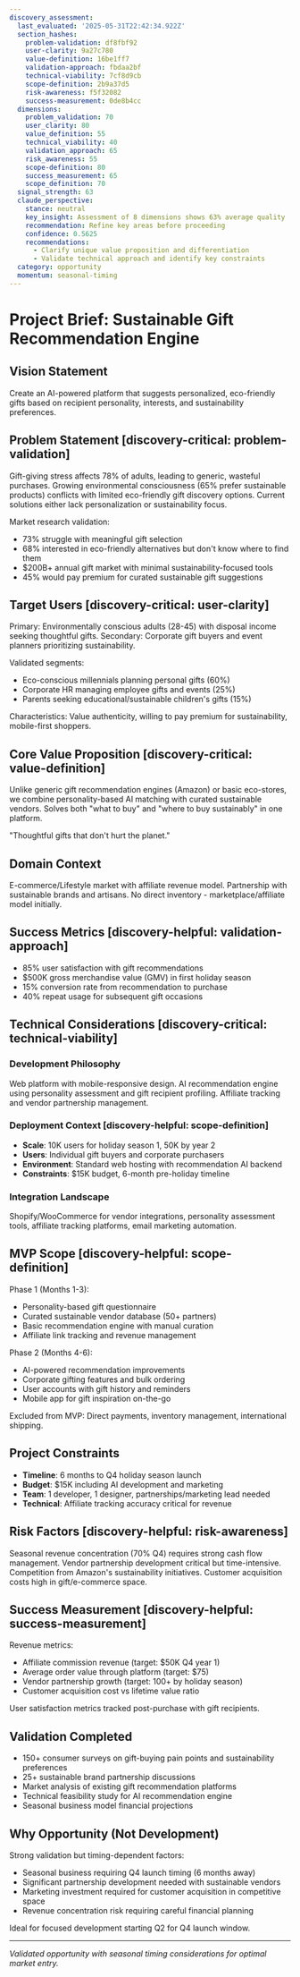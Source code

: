 ```yaml
---
discovery_assessment:
  last_evaluated: '2025-05-31T22:42:34.922Z'
  section_hashes:
    problem-validation: df8fbf92
    user-clarity: 9a27c780
    value-definition: 16be1ff7
    validation-approach: fbdaa2bf
    technical-viability: 7cf8d9cb
    scope-definition: 2b9a37d5
    risk-awareness: f5f32082
    success-measurement: 0de8b4cc
  dimensions:
    problem_validation: 70
    user_clarity: 80
    value_definition: 55
    technical_viability: 40
    validation_approach: 65
    risk_awareness: 55
    scope-definition: 80
    success_measurement: 65
    scope_definition: 70
  signal_strength: 63
  claude_perspective:
    stance: neutral
    key_insight: Assessment of 8 dimensions shows 63% average quality
    recommendation: Refine key areas before proceeding
    confidence: 0.5625
    recommendations:
      - Clarify unique value proposition and differentiation
      - Validate technical approach and identify key constraints
  category: opportunity
  momentum: seasonal-timing
---
```

# Project Brief: Sustainable Gift Recommendation Engine

## Vision Statement
Create an AI-powered platform that suggests personalized, eco-friendly gifts based on recipient personality, interests, and sustainability preferences.

## Problem Statement [discovery-critical: problem-validation]
Gift-giving stress affects 78% of adults, leading to generic, wasteful purchases. Growing environmental consciousness (65% prefer sustainable products) conflicts with limited eco-friendly gift discovery options. Current solutions either lack personalization or sustainability focus.

Market research validation:
- 73% struggle with meaningful gift selection
- 68% interested in eco-friendly alternatives but don't know where to find them
- $200B+ annual gift market with minimal sustainability-focused tools
- 45% would pay premium for curated sustainable gift suggestions

## Target Users [discovery-critical: user-clarity]
Primary: Environmentally conscious adults (28-45) with disposal income seeking thoughtful gifts. Secondary: Corporate gift buyers and event planners prioritizing sustainability.

Validated segments:
- Eco-conscious millennials planning personal gifts (60%)
- Corporate HR managing employee gifts and events (25%)
- Parents seeking educational/sustainable children's gifts (15%)

Characteristics: Value authenticity, willing to pay premium for sustainability, mobile-first shoppers.

## Core Value Proposition [discovery-critical: value-definition]
Unlike generic gift recommendation engines (Amazon) or basic eco-stores, we combine personality-based AI matching with curated sustainable vendors. Solves both "what to buy" and "where to buy sustainably" in one platform.

"Thoughtful gifts that don't hurt the planet."

## Domain Context
E-commerce/Lifestyle market with affiliate revenue model. Partnership with sustainable brands and artisans. No direct inventory - marketplace/affiliate model initially.

## Success Metrics [discovery-helpful: validation-approach]
- 85% user satisfaction with gift recommendations
- $500K gross merchandise value (GMV) in first holiday season
- 15% conversion rate from recommendation to purchase
- 40% repeat usage for subsequent gift occasions

## Technical Considerations [discovery-critical: technical-viability]

### Development Philosophy
Web platform with mobile-responsive design. AI recommendation engine using personality assessment and gift recipient profiling. Affiliate tracking and vendor partnership management.

### Deployment Context [discovery-helpful: scope-definition]
- **Scale**: 10K users for holiday season 1, 50K by year 2
- **Users**: Individual gift buyers and corporate purchasers
- **Environment**: Standard web hosting with recommendation AI backend
- **Constraints**: $15K budget, 6-month pre-holiday timeline

### Integration Landscape
Shopify/WooCommerce for vendor integrations, personality assessment tools, affiliate tracking platforms, email marketing automation.

## MVP Scope [discovery-helpful: scope-definition]
Phase 1 (Months 1-3):
- Personality-based gift questionnaire
- Curated sustainable vendor database (50+ partners)
- Basic recommendation engine with manual curation
- Affiliate link tracking and revenue management

Phase 2 (Months 4-6):
- AI-powered recommendation improvements
- Corporate gifting features and bulk ordering
- User accounts with gift history and reminders
- Mobile app for gift inspiration on-the-go

Excluded from MVP: Direct payments, inventory management, international shipping.

## Project Constraints
- **Timeline**: 6 months to Q4 holiday season launch
- **Budget**: $15K including AI development and marketing
- **Team**: 1 developer, 1 designer, partnerships/marketing lead needed
- **Technical**: Affiliate tracking accuracy critical for revenue

## Risk Factors [discovery-helpful: risk-awareness]
Seasonal revenue concentration (70% Q4) requires strong cash flow management. Vendor partnership development critical but time-intensive. Competition from Amazon's sustainability initiatives. Customer acquisition costs high in gift/e-commerce space.

## Success Measurement [discovery-helpful: success-measurement]
Revenue metrics:
- Affiliate commission revenue (target: $50K Q4 year 1)
- Average order value through platform (target: $75)
- Vendor partnership growth (target: 100+ by holiday season)
- Customer acquisition cost vs lifetime value ratio

User satisfaction metrics tracked post-purchase with gift recipients.

## Validation Completed
- 150+ consumer surveys on gift-buying pain points and sustainability preferences
- 25+ sustainable brand partnership discussions
- Market analysis of existing gift recommendation platforms
- Technical feasibility study for AI recommendation engine
- Seasonal business model financial projections

## Why Opportunity (Not Development)
Strong validation but timing-dependent factors:
- Seasonal business requiring Q4 launch timing (6 months away)
- Significant partnership development needed with sustainable vendors
- Marketing investment required for customer acquisition in competitive space
- Revenue concentration risk requiring careful financial planning

Ideal for focused development starting Q2 for Q4 launch window.

---
*Validated opportunity with seasonal timing considerations for optimal market entry.*
